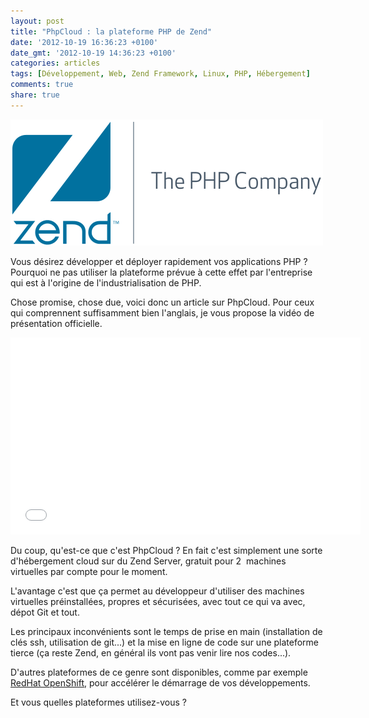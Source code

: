 ```yaml
---
layout: post
title: "PhpCloud : la plateforme PHP de Zend"
date: '2012-10-19 16:36:23 +0100'
date_gmt: '2012-10-19 14:36:23 +0100'
categories: articles
tags: [Développement, Web, Zend Framework, Linux, PHP, Hébergement]
comments: true
share: true
---
```


[![Logo Zend Technologies](/images/posts/2012-10-19-phpcloud-la-plateforme-php-de-zend/01.png)](/images/posts/2012-10-19-phpcloud-la-plateforme-php-de-zend/01.png)

Vous désirez développer et déployer rapidement vos applications PHP ? Pourquoi ne pas utiliser la plateforme prévue à cette effet par l'entreprise qui est à l'origine de l'industrialisation de PHP.

Chose promise, chose due, voici donc un article sur PhpCloud. Pour ceux qui comprennent suffisamment bien l'anglais, je vous propose la vidéo de présentation officielle.

<iframe width="560" height="315" src="//www.youtube.com/embed/LOZPibbli9Q" frameborder="0"></iframe>


Du coup, qu'est-ce que c'est PhpCloud ? En fait c'est simplement une sorte d'hébergement cloud sur du Zend Server, gratuit pour 2  machines virtuelles par compte pour le moment.

L'avantage c'est que ça permet au développeur d'utiliser des machines virtuelles préinstallées, propres et sécurisées, avec tout ce qui va avec, dépot Git et tout.

Les principaux inconvénients sont le temps de prise en main (installation de clés ssh, utilisation de git...) et la mise en ligne de code sur une plateforme tierce (ça reste Zend, en général ils vont pas venir lire nos codes...).

D'autres plateformes de ce genre sont disponibles, comme par exemple [RedHat OpenShift](https://openshift.redhat.com/app/), pour accélérer le démarrage de vos développements.

Et vous quelles plateformes utilisez-vous ?